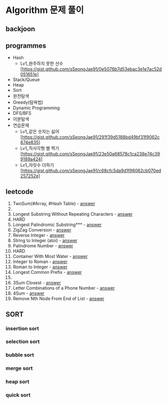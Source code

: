 # Algorithm 문제 풀이

## backjoon

## programmes
* Hash
  - Lv1_완주하지 못한 선수
  [https://gist.github.com/sSeongJae91/0e5076b7d53ebac3e1e7ac52d051651e]
* Stack/Queue
* Heap
* Sort
* 완전탐색
* Greedy(탐욕법)
* Dynamic Programming
* DFS/BFS
* 이분탐색
* 연습문제
  - Lv1_같은 숫자는 싫어
  [https://gist.github.com/sSeongJae91/291f39d5188bd49bf31f9062c874e835]
  - Lv1_직사각형 별 찍기
  [https://gist.github.com/sSeongJae91/23e50a68578c1ca238e74c399189a424]
  - Lv1_자릿수 더하기
  [https://gist.github.com/sSeongJae91/c68cfc5da9d1f96062cb070ed257252e]

## leetcode
1. TwoSum(#Array, #Hash Table) - [answer](https://gist.github.com/sSeongJae91/777ce54b6636fe0ef9bfc303ff84812a)
1.
1. Longest Substring Without Repeating Characters - [answer](https://gist.github.com/sSeongJae91/4180eb263ebdd5501db9a196e83faad8)
1. HARD
1. Longest Palindromic Substring*** - [answer](https://gist.github.com/sSeongJae91/e5a4137da7eae00e329f134dc8655726)
1. ZigZag Conversion - [answer](https://gist.github.com/sSeongJae91/85ee012d5ba72f3c5868f248eb447715)
1. Reverse Integer - [answer](https://gist.github.com/sSeongJae91/fc43d416f49a85ab37719c7fef7de28f)
1. String to Integer (atoi) - [answer](https://gist.github.com/sSeongJae91/339afe1712df2ade024fd0b2760b0ee9)
1. Palindrome Number - [answer](https://gist.github.com/sSeongJae91/e033e5bc13b11135000861b8a333f54f)
1. HARD
1. Container With Most Water - [answer](https://gist.github.com/sSeongJae91/2883c80a3791c9fa4e3216228fdf298b)
1. Integer to Roman - [answer](https://gist.github.com/sSeongJae91/d8e8925c23d8598c93ef45ee4e7ebe39)
1. Roman to Integer - [answer](https://gist.github.com/sSeongJae91/50f4f92480d8a8849f2a81214a43ce06)
1. Longest Common Prefix - [answer](https://gist.github.com/sSeongJae91/11c640a1d4054f1243e46fd871cd7dce)
1.
1. 3Sum Closest - [answer](https://gist.github.com/sSeongJae91/09b17c9a1870a95faf1306451df401bb)
1. Letter Combinations of a Phone Number - [answer](https://gist.github.com/sSeongJae91/f9e1e1273eb3ab02b74c1141f37ae825)
1. 4Sum - [answer](https://gist.github.com/sSeongJae91/bd0e519aafe88a7c6fe705f1885c404a)
1. Remove Nth Node From End of List - [answer](https://gist.github.com/sSeongJae91/e395752ffaf5c811ebd65415d9704452)
## SORT
### insertion sort
### selection sort
### bubble sort
### merge sort
### heap sort
### quick sort
